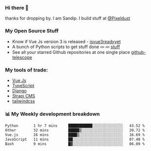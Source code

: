 ### Hi there 👋

thanks for dropping by.
I am Sandip. I build stuff at [@Pixeldust](github.com/pixeldust-in/)

###  **My Open Source Stuff**

 - Know if Vue Js version 3 is released -  [isvue3readyyet](https://github.com/sandiprb/isvue3readyyet)
 - A bunch of Python scripts to get stuff done 💤 💤 [stuff](https://github.com/sandiprb/stuff)
 - See all your starred Github repositories at one single place [github-telescope](https://github.com/sandiprb/github-telescope)



###  **My tools of trade:**
 - [Vue Js](https://github.com/vuejs/vue/)
 - [TypeScript](https://github.com/microsoft/TypeScript)
 - [Django](github.com/django/django)
 - [Strapi CMS](github.com/strapi/strapi)
 - [tailwindcss](https://github.com/tailwindlabs/tailwindcss)


###  📊 **My Weekly development breakdown**
<!--START_SECTION:waka-->

```txt
Python       1 hr 7 mins     ███████████░░░░░░░░░░░░░░   43.52 %
Other        32 mins         █████▒░░░░░░░░░░░░░░░░░░░   20.72 %
Vue.js       26 mins         ████▒░░░░░░░░░░░░░░░░░░░░   16.69 %
JavaScript   11 mins         ██░░░░░░░░░░░░░░░░░░░░░░░   07.48 %
Bash         9 mins          █▓░░░░░░░░░░░░░░░░░░░░░░░   06.09 %
```

<!--END_SECTION:waka-->
